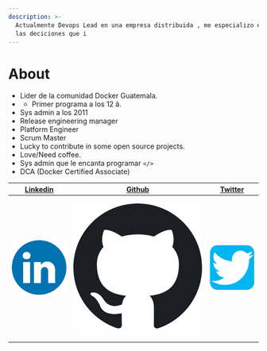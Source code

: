 ```yaml
---
description: >-
  Actualmente Devops Lead en una empresa distribuida , me especializo en dirigir
  las deciciones que i
---
```


# About

* Lider de la comunidad Docker Guatemala.
* * Primer programa a los 12 â. 
* Sys admin a los 2011 
* Release engineering manager 
* Platform Engineer
* Scrum Master
* Lucky to contribute in some open source projects.
* Love/Need coffee.
* Sys admin que le encanta programar `</>`
* DCA \(Docker Certified Associate\)







<table>
  <thead>
    <tr>
      <th style="text-align:center"><a href="https://www.linkedin.com/in/marcos-cano-804a1787/">Linkedin</a>
      </th>
      <th style="text-align:center"><a href="https://github.com/jmarcos-cano">Github</a>
      </th>
      <th style="text-align:center"><a href="https://twitter.com/Marcos_Kno">Twitter</a>
      </th>
    </tr>
  </thead>
  <tbody>
    <tr>
      <td style="text-align:center">
        <p></p>
        <p>
          <img src="../.gitbook/assets/image (1).png" alt/>
        </p>
      </td>
      <td style="text-align:center">
        <p></p>
        <p>
          <img src="../.gitbook/assets/image (4).png" alt/>
        </p>
      </td>
      <td style="text-align:center">
        <p></p>
        <p>
          <img src="../.gitbook/assets/image (3).png" alt/>
        </p>
      </td>
    </tr>
  </tbody>
</table>